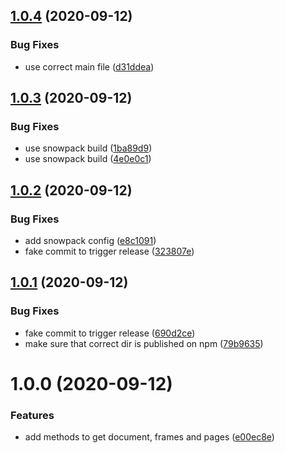 ## [1.0.4](https://github.com/lyne-design-system/lyne-helper-figma-api/compare/v1.0.3...v1.0.4) (2020-09-12)


### Bug Fixes

* use correct main file ([d31ddea](https://github.com/lyne-design-system/lyne-helper-figma-api/commit/d31ddea58c2ed23b15a9cd20d0cd727d4e5a0027))

## [1.0.3](https://github.com/lyne-design-system/lyne-helper-figma-api/compare/v1.0.2...v1.0.3) (2020-09-12)


### Bug Fixes

* use snowpack build ([1ba89d9](https://github.com/lyne-design-system/lyne-helper-figma-api/commit/1ba89d96d7ffa38a34845e2a6ba1373b0152c640))
* use snowpack build ([4e0e0c1](https://github.com/lyne-design-system/lyne-helper-figma-api/commit/4e0e0c19f98a9c9091ec2ed5955573f35089dc4e))

## [1.0.2](https://github.com/lyne-design-system/lyne-helper-figma-api/compare/v1.0.1...v1.0.2) (2020-09-12)


### Bug Fixes

* add snowpack config ([e8c1091](https://github.com/lyne-design-system/lyne-helper-figma-api/commit/e8c1091b50ebb86d65a0cf313acd2290f2652fa5))
* fake commit to trigger release ([323807e](https://github.com/lyne-design-system/lyne-helper-figma-api/commit/323807e99473bcaf52c961d18ad892b5f2c2489c))

## [1.0.1](https://github.com/lyne-design-system/lyne-helper-figma-api/compare/v1.0.0...v1.0.1) (2020-09-12)


### Bug Fixes

* fake commit to trigger release ([690d2ce](https://github.com/lyne-design-system/lyne-helper-figma-api/commit/690d2ceee8f6c61a938255a43c3e29da4672e618))
* make sure that correct dir is published on npm ([79b9635](https://github.com/lyne-design-system/lyne-helper-figma-api/commit/79b9635c46d535742ab08afdab135496753f2e2c))

# 1.0.0 (2020-09-12)


### Features

* add methods to get document, frames and pages ([e00ec8e](https://github.com/lyne-design-system/lyne-helper-figma-api/commit/e00ec8e89d9e4b1f441cae40dfef3f1c4576f58a))
